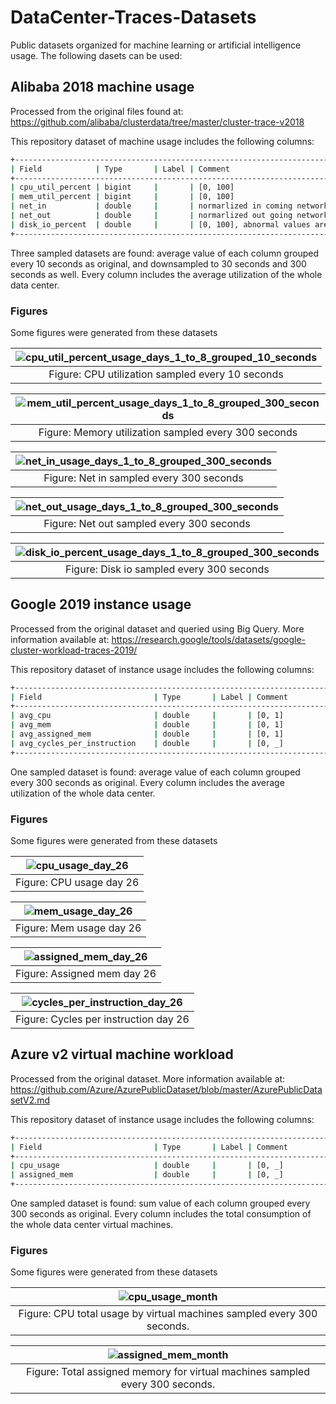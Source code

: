 # DataCenter-Traces-Datasets
Public datasets organized for machine learning or artificial intelligence usage. The following dasets can be used:

## Alibaba 2018 machine usage
Processed from the original files found at:
https://github.com/alibaba/clusterdata/tree/master/cluster-trace-v2018

This repository dataset of machine usage includes the following columns:
```Bash
+--------------------------------------------------------------------------------------------+
| Field            | Type       | Label | Comment                                            |
+--------------------------------------------------------------------------------------------+
| cpu_util_percent | bigint     |       | [0, 100]                                           |
| mem_util_percent | bigint     |       | [0, 100]                                           |
| net_in           | double     |       | normarlized in coming network traffic, [0, 100]    |
| net_out          | double     |       | normarlized out going network traffic, [0, 100]    |
| disk_io_percent  | double     |       | [0, 100], abnormal values are of -1 or 101         |
+--------------------------------------------------------------------------------------------+
```

Three sampled datasets are found: average value of each column grouped every 10 seconds as original, and downsampled to 30 seconds and 300 seconds as well.
Every column includes the average utilization of the whole data center.

### Figures
Some figures were generated from these datasets

| ![cpu_util_percent_usage_days_1_to_8_grouped_10_seconds](https://user-images.githubusercontent.com/19324988/202569296-3bb72ad4-92e7-4200-a19d-ef6fc26722ce.png) |
|:--:|
|Figure: CPU utilization sampled every 10 seconds|

|![mem_util_percent_usage_days_1_to_8_grouped_300_seconds](https://user-images.githubusercontent.com/19324988/202569501-7840c0a0-b4e8-4f7d-bb92-875e38c616e8.png)|
|:--:|
|Figure: Memory utilization sampled every 300 seconds|

|![net_in_usage_days_1_to_8_grouped_300_seconds](https://user-images.githubusercontent.com/19324988/202571345-79581b7f-c7cd-4690-aeea-56cc9f903396.png)|
|:--:|
|Figure: Net in sampled every 300 seconds|

|![net_out_usage_days_1_to_8_grouped_300_seconds](https://user-images.githubusercontent.com/19324988/202571570-d0067db7-3b75-4fb1-a866-8eeec78dd415.png)|
|:--:|
|Figure: Net out sampled every 300 seconds|

|![disk_io_percent_usage_days_1_to_8_grouped_300_seconds](https://user-images.githubusercontent.com/19324988/202571350-1f5defbf-6cb0-456a-b9d3-2f4d64a8021b.png)|
|:--:|
|Figure: Disk io sampled every 300 seconds|



## Google 2019 instance usage
Processed from the original dataset and queried using Big Query. More information available at:
https://research.google/tools/datasets/google-cluster-workload-traces-2019/

This repository dataset of instance usage includes the following columns:
```Bash
+--------------------------------------------------------------------------------------------+
| Field                         | Type       | Label | Comment                               |
+--------------------------------------------------------------------------------------------+
| avg_cpu                       | double     |       | [0, 1]                                |
| avg_mem                       | double     |       | [0, 1]                                |
| avg_assigned_mem              | double     |       | [0, 1]                                |
| avg_cycles_per_instruction    | double     |       | [0, _]                                |
+--------------------------------------------------------------------------------------------+
```
One sampled dataset is found: average value of each column grouped every 300 seconds as original.
Every column includes the average utilization of the whole data center.

### Figures
Some figures were generated from these datasets

|![cpu_usage_day_26](https://user-images.githubusercontent.com/19324988/202570580-6be32fd7-3e39-4e0a-bc8e-abda05c5edd2.png)|
|:--:|
|Figure: CPU usage day 26|

|![mem_usage_day_26](https://user-images.githubusercontent.com/19324988/202570586-388eafcd-a70e-40d3-8a80-9cdab0ef6236.png)|
|:--:|
|Figure: Mem usage day 26|

|![assigned_mem_day_26](https://user-images.githubusercontent.com/19324988/202570579-6d9744f8-97fb-42d2-bb9a-b9c7cf88bdb4.png)|
|:--:|
|Figure: Assigned mem day 26|

|![cycles_per_instruction_day_26](https://user-images.githubusercontent.com/19324988/202570583-e28bae12-8540-4a69-845b-12cfc9be8c33.png)|
|:--:|
|Figure: Cycles per instruction day 26|




## Azure v2 virtual machine workload
Processed from the original dataset. More information available at:
https://github.com/Azure/AzurePublicDataset/blob/master/AzurePublicDatasetV2.md

This repository dataset of instance usage includes the following columns:
```Bash
+--------------------------------------------------------------------------------------------+
| Field                         | Type       | Label | Comment                               |
+--------------------------------------------------------------------------------------------+
| cpu_usage                     | double     |       | [0, _]                                |
| assigned_mem                  | double     |       | [0, _]                                |
+--------------------------------------------------------------------------------------------+
```
One sampled dataset is found: sum value of each column grouped every 300 seconds as original.
Every column includes the total consumption of the whole data center virtual machines.

### Figures
Some figures were generated from these datasets

|![cpu_usage_month](https://user-images.githubusercontent.com/19324988/202569892-50ceb7d1-7892-4c36-bd81-ab2b3398bf58.png)|
|:--:|
|Figure: CPU total usage by virtual machines sampled every 300 seconds.|

|![assigned_mem_month](https://user-images.githubusercontent.com/19324988/202569860-c85fe1da-4604-435f-8315-7d6b828a8ba2.png)|
|:--:|
|Figure: Total assigned memory for virtual machines sampled every 300 seconds.|

